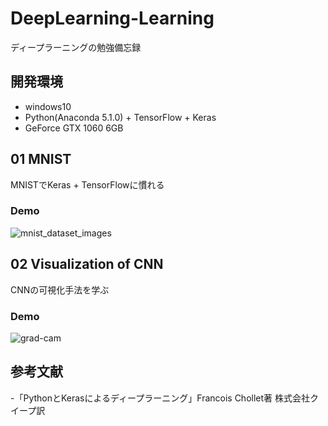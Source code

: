 # DeepLearning-Learning
ディープラーニングの勉強備忘録

## 開発環境
- windows10
- Python(Anaconda 5.1.0) + TensorFlow + Keras
- GeForce GTX 1060 6GB

## 01 MNIST
MNISTでKeras + TensorFlowに慣れる
### Demo
![mnist_dataset_images](https://user-images.githubusercontent.com/32557553/43364053-951edb28-934d-11e8-926f-06c3d435e592.png)

## 02 Visualization of CNN
CNNの可視化手法を学ぶ
### Demo
![grad-cam](https://user-images.githubusercontent.com/32557553/43401088-41b0309c-944a-11e8-8c4a-6aaf108439c4.gif)

## 参考文献
-「PythonとKerasによるディープラーニング」Francois Chollet著 株式会社クイープ訳
